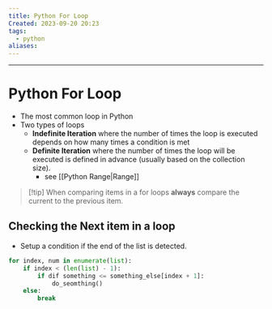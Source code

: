 ```yaml
---
title: Python For Loop
Created: 2023-09-20 20:23
tags:
  - python
aliases:
---
```


---
# Python For Loop
- The most common loop in Python
- Two types of loops
	- **Indefinite Iteration** where the number of times the loop is executed depends on how many times a condition is met
	- **Definite Iteration** where the number of times the loop will be executed is defined in advance (usually based on the collection size).
		- see [[Python Range|Range]]

>[!tip] When comparing items in a for loops **always** compare the current to the previous item.


## Checking the Next item in a loop
- Setup a condition if the end of the list is detected.
```Python
for index, num in enumerate(list):
	if index < (len(list) - 1):
		if dif something <= something_else[index + 1]:
			do_seomthing()
	else:
		break
```







